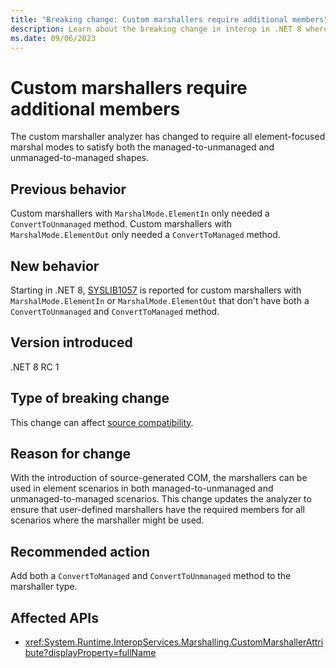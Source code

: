 ```yaml
---
title: "Breaking change: Custom marshallers require additional members"
description: Learn about the breaking change in interop in .NET 8 where custom marshallers with MarshalMode.ElementIn or MarshalMode.ElementOut now must have both managed-to-unmanaged and unmanaged-to-managed shapes.
ms.date: 09/06/2023
---
```

# Custom marshallers require additional members

The custom marshaller analyzer has changed to require all element-focused marshal modes to satisfy both the managed-to-unmanaged and unmanaged-to-managed shapes.

## Previous behavior

Custom marshallers with `MarshalMode.ElementIn` only needed a `ConvertToUnmanaged` method. Custom marshallers with `MarshalMode.ElementOut` only needed a `ConvertToManaged` method.

## New behavior

Starting in .NET 8, [SYSLIB1057](../../../../fundamentals/syslib-diagnostics/syslib1050-1069.md) is reported for custom marshallers with `MarshalMode.ElementIn` or `MarshalMode.ElementOut` that don't have both a `ConvertToUnmanaged` and `ConvertToManaged` method.

## Version introduced

.NET 8 RC 1

## Type of breaking change

This change can affect [source compatibility](../../categories.md#source-compatibility).

## Reason for change

With the introduction of source-generated COM, the marshallers can be used in element scenarios in both managed-to-unmanaged and unmanaged-to-managed scenarios. This change updates the analyzer to ensure that user-defined marshallers have the required members for all scenarios where the marshaller might be used.

## Recommended action

Add both a `ConvertToManaged` and `ConvertToUnmanaged` method to the marshaller type.

## Affected APIs

- <xref:System.Runtime.InteropServices.Marshalling.CustomMarshallerAttribute?displayProperty=fullName>

